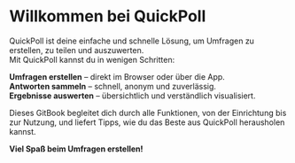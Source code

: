 # Willkommen bei QuickPoll

QuickPoll ist deine einfache und schnelle Lösung, um Umfragen zu erstellen, zu teilen und auszuwerten.  
Mit QuickPoll kannst du in wenigen Schritten:  

**Umfragen erstellen** – direkt im Browser oder über die App.  
**Antworten sammeln** – schnell, anonym und zuverlässig.  
**Ergebnisse auswerten** – übersichtlich und verständlich visualisiert.  

Dieses GitBook begleitet dich durch alle Funktionen, von der Einrichtung bis zur Nutzung, und liefert Tipps, wie du das Beste aus QuickPoll herausholen kannst.  

**Viel Spaß beim Umfragen erstellen!**
